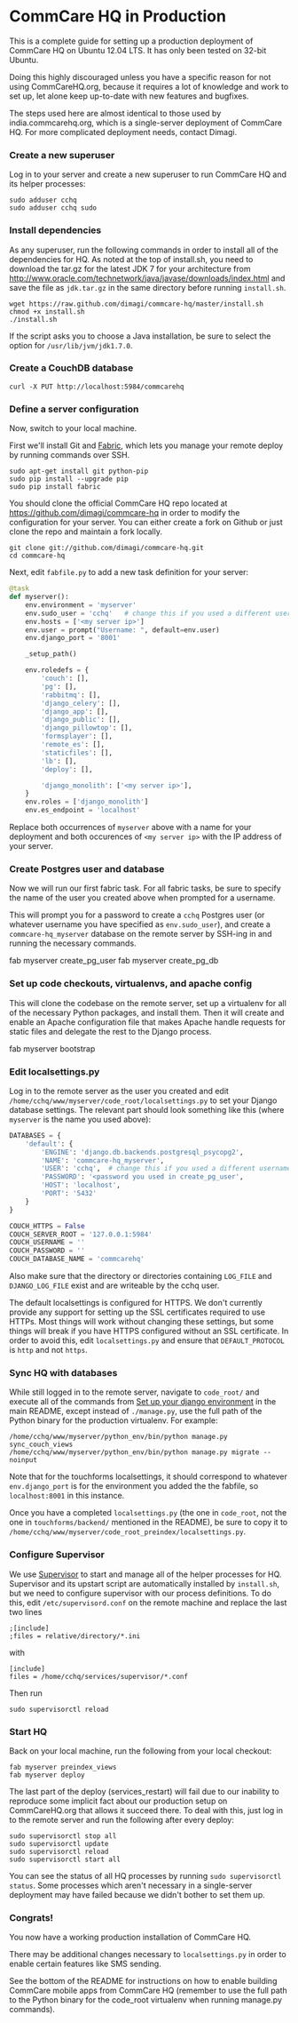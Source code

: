 CommCare HQ in Production
=========================

This is a complete guide for setting up a production deployment of CommCare HQ
on Ubuntu 12.04 LTS.  It has only been tested on 32-bit Ubuntu.

Doing this highly discouraged unless you have a specific reason for not using
CommCareHQ.org, because it requires a lot of knowledge and work to set up, let
alone keep up-to-date with new features and bugfixes.

The steps used here are almost identical to those used by india.commcarehq.org,
which is a single-server deployment of CommCare HQ.  For more complicated
deployment needs, contact Dimagi.

### Create a new superuser

Log in to your server and create a new superuser to run CommCare HQ and its
helper processes:

    sudo adduser cchq
    sudo adduser cchq sudo

### Install dependencies

As any superuser, run the following commands in order to install all of the
dependencies for HQ.  As noted at the top of install.sh, you need to download
the tar.gz for the latest JDK 7 for your architecture from
http://www.oracle.com/technetwork/java/javase/downloads/index.html and save the
file as `jdk.tar.gz` in the same directory before running `install.sh`.

    wget https://raw.github.com/dimagi/commcare-hq/master/install.sh
    chmod +x install.sh
    ./install.sh

If the script asks you to choose a Java installation, be sure to select the
option for `/usr/lib/jvm/jdk1.7.0`.

### Create a CouchDB database

    curl -X PUT http://localhost:5984/commcarehq


### Define a server configuration

Now, switch to your local machine.

First we'll install Git and [Fabric](http://fabfile.org), which lets you manage
your remote deploy by running commands over SSH.

    sudo apt-get install git python-pip
    sudo pip install --upgrade pip
    sudo pip install fabric

You should clone the official CommCare HQ repo located at
https://github.com/dimagi/commcare-hq in order to modify the configuration for
your server.  You can either create a fork on Github or just clone the repo and
maintain a fork locally.

    git clone git://github.com/dimagi/commcare-hq.git
    cd commcare-hq

Next, edit `fabfile.py` to add a new task definition for your server:

```python
@task
def myserver():
    env.environment = 'myserver'
    env.sudo_user = 'cchq'   # change this if you used a different username
    env.hosts = ['<my server ip>']
    env.user = prompt("Username: ", default=env.user)
    env.django_port = '8001'

    _setup_path()

    env.roledefs = {
        'couch': [],
        'pg': [],
        'rabbitmq': [],
        'django_celery': [],
        'django_app': [],
        'django_public': [],
        'django_pillowtop': [],
        'formsplayer': [],
        'remote_es': [],
        'staticfiles': [],
        'lb': [],
        'deploy': [],

        'django_monolith': ['<my server ip>'],
    }
    env.roles = ['django_monolith']
    env.es_endpoint = 'localhost'
```

Replace both occurrences of `myserver` above with a name for your deployment
and both occurences of `<my server ip>` with the IP address of your server.

### Create Postgres user and database

Now we will run our first fabric task. For all fabric tasks, be sure to specify
the name of the user you created above when prompted for a username.

This will prompt you for a password to create a `cchq` Postgres user (or
whatever username you have specified as `env.sudo_user`), and create a
`commcare-hq_myserver` database on the remote server by SSH-ing in and running
the necessary commands.

   fab myserver create_pg_user
   fab myserver create_pg_db


### Set up code checkouts, virtualenvs, and apache config

This will clone the codebase on the remote server, set up a virtualenv for
all of the necessary Python packages, and install them.  Then it will create and
enable an Apache configuration file that makes Apache handle requests for static
files and delegate the rest to the Django process.

   fab myserver bootstrap

### Edit localsettings.py

Log in to the remote server as the user you created and edit
`/home/cchq/www/myserver/code_root/localsettings.py` to set your Django database
settings.  The relevant part should look something like this (where `myserver`
is the name you used above):

```python
DATABASES = {
    'default': {
        'ENGINE': 'django.db.backends.postgresql_psycopg2',
        'NAME': 'commcare-hq_myserver',
        'USER': 'cchq',  # change this if you used a different username
        'PASSWORD': '<password you used in create_pg_user',
        'HOST': 'localhost',
        'PORT': '5432'
    }
}

COUCH_HTTPS = False
COUCH_SERVER_ROOT = '127.0.0.1:5984'
COUCH_USERNAME = ''
COUCH_PASSWORD = ''
COUCH_DATABASE_NAME = 'commcarehq'
```

Also make sure that the directory or directories containing `LOG_FILE` and
`DJANGO_LOG_FILE` exist and are writeable by the cchq user.

The default localsettings is configured for HTTPS.  We don't currently provide
any support for setting up the SSL certificates required to use HTTPs. Most
things will work without changing these settings, but some things will break if
you have HTTPS configured without an SSL certificate.  In order to avoid this,
edit `localsettings.py` and ensure that `DEFAULT_PROTOCOL` is `http` and not
`https`.

### Sync HQ with databases

While still logged in to the remote server, navigate to `code_root/` and execute
all of the commands from [Set up your django environment](https://github.com/dimagi/commcare-hq#set-up-your-django-environment) 
in the main README, except instead of `./manage.py`, use the full path of the
Python binary for the production virtualenv.  For example:

    /home/cchq/www/myserver/python_env/bin/python manage.py sync_couch_views
    /home/cchq/www/myserver/python_env/bin/python manage.py migrate --noinput

Note that for the touchforms localsettings, it should correspond to whatever
`env.django_port` is for the environment you added the the fabfile, so
`localhost:8001` in this instance.

Once you have a completed `localsettings.py` (the one in `code_root`, not the
one in `touchforms/backend/` mentioned in the README), be sure to copy it to
`/home/cchq/www/myserver/code_root_preindex/localsettings.py`.

### Configure Supervisor

We use [Supervisor](http://supervisord.org/) to start and manage all of the helper
processes for HQ.  Supervisor and its upstart script are automatically installed
by `install.sh`, but we need to configure supervisor with our process
definitions.  To do this, edit `/etc/supervisord.conf` on the remote machine and
replace the last two lines

    ;[include]
    ;files = relative/directory/*.ini

with

    [include]
    files = /home/cchq/services/supervisor/*.conf

Then run

    sudo supervisorctl reload

### Start HQ

Back on your local machine, run the following from your local checkout:

    fab myserver preindex_views
    fab myserver deploy

The last part of the deploy (services_restart) will fail due to our inability to
reproduce some implicit fact about our production setup on CommCareHQ.org that
allows it succeed there.  To deal with this, just log in to the remote server
and run the following after every deploy:

    sudo supervisorctl stop all
    sudo supervisorctl update
    sudo supervisorctl reload
    sudo supervisorctl start all

You can see the status of all HQ processes by running `sudo supervisorctl status`.
Some processes which aren't necessary in a single-server deployment may have
failed because we didn't bother to set them up.

### Congrats!

You now have a working production installation of CommCare HQ.  

There may be additional changes necessary to `localsettings.py` in order to
enable certain features like SMS sending.  

See the bottom of the README for instructions on how to enable building CommCare
mobile apps from CommCare HQ (remember to use the full path to the Python binary
for the code_root virtualenv when running manage.py commands).
